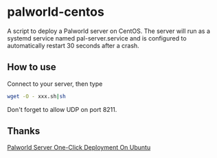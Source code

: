 # palworld-centos
A script to deploy a Palworld server on CentOS. The server will run as a systemd service named pal-server.service and is configured to automatically restart 30 seconds after a crash.

## How to use
Connect to your server, then type
```bash
wget -O - xxx.sh|sh
```
Don't forget to allow UDP on port 8211.
## Thanks
[Palworld Server One-Click Deployment On Ubuntu](https://cloud.tencent.com/developer/article/2382000)
 
